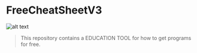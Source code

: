 # FreeCheatSheetV3 
![alt text](http://url/to/img.png)
> This repository contains a EDUCATION TOOL for how to get programs for free.
